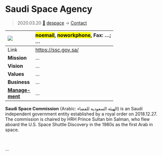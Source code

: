 # Saudi Space Agency
> 2020.03.20 [🚀](../index/index.md) [despace](index.md) → [Contact](contact.md)

|[![](f/con/s/ssa_logo1_thumb.jpg)](f/con/s/ssa_logo1.png)|<mark>noemail</mark>, <mark>noworkphone</mark>, Fax: …;<br> *…*|
|:--|:--|
|Link|<https://ssc.gov.sa/>|
|**Mission**|…|
|**Vision**|…|
|**Values**|…|
|**Business**|…|
|**[Manage-<br>ment](mgmt.md)**|…|

**Saudi Space Commission** (Arabic: الهيئة السعودية للفضاء) is an Saudi independent government entity established by a royal order on 2018.12.27. The commission is chaired by HRH Prince Sultan bin Salman, who flew aboard the U.S. Space Shuttle Discovery in the 1980s as the first Arab in space.


<p style="page-break-after:always"> </p>

…

